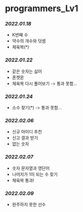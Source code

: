 # programmers_Lv1

### _2022.01.18_
- K번째 수
- 약수의 개수와 덧셈
- 체육복(*)

### _2022.01.22_
- 같은 숫자는 싫어
- 폰켓몬
- 체육복 다시 풀어보기 -> 통과 못함...


### _2022.01.24_
- 소수 찾기(*) -> 통과 못함...

### _2022.02.06_
- 신규 아이디 추천
- 신고 결과 받기
- 없는 숫자 

### _2022.02.07_
- 숫자 문자열과 영단어
- 나머지가 1이 되는 수 찾기
- 체육복 통과!

### _2022.02.09_
- 완주하지 못한 선수

